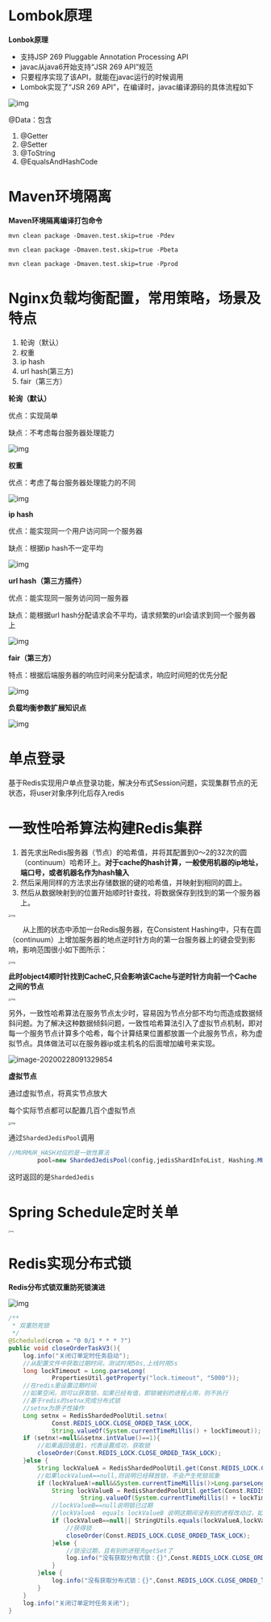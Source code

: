 # Lombok原理

**Lonbok原理**

- 支持JSP 269 Pluggable Annotation Processing API
-  javac从java6开始支持“JSR 269 API”规范
- 只要程序实现了该API，就能在javac运行的时候调用
- Lombok实现了“JSR 269 API”，在编译时，javac编译源码的具体流程如下

![img](assets/clipboard-1582781621995.png)

@Data：包含

1. @Getter
2. @Setter
3. @ToString
4. @EqualsAndHashCode

# Maven环境隔离

**Maven环境隔离编译打包命令**

`mvn clean package -Dmaven.test.skip=true -Pdev`

`mvn clean package -Dmaven.test.skip=true -Pbeta`

`mvn clean package -Dmaven.test.skip=true -Pprod`

# **Nginx负载均衡配置，常用策略，场景及特点**

1. 轮询（默认）
2. 权重
3. ip hash
4. url hash(第三方)
5. fair（第三方）

**轮询（默认）**

优点：实现简单

缺点：不考虑每台服务器处理能力

![img](assets/clipboard-1582784079931.png)

**权重**

优点：考虑了每台服务器处理能力的不同

![img](assets/clipboard-1582784079932.png)

**ip hash**

优点：能实现同一个用户访问同一个服务器

缺点：根据ip hash不一定平均

![img](assets/clipboard-1582784079932.png)

**url hash（第三方插件）**

优点：能实现同一服务访问同一服务器

缺点：能根据url hash分配请求会不平均，请求频繁的url会请求到同一个服务器上

 

![img](assets/clipboard-1582784079932.png)

**fair（第三方）**

特点：根据后端服务器的响应时间来分配请求，响应时间短的优先分配

![img](assets/clipboard-1582784079932.png)

**负载均衡参数扩展知识点**

![img](assets/clipboard-1582784079933.png)

# 单点登录

基于Redis实现用户单点登录功能，解决分布式Session问题，实现集群节点的无状态，将user对象序列化后存入redis

# 一致性哈希算法构建Redis集群

1. 首先求出Redis服务器（节点）的哈希值，并将其配置到0～2的32次的圆（continuum）哈希环上。**对于cache的hash计算，一般使用机器的ip地址，端口号，或者机器名作为hash输入**
2. 然后采用同样的方法求出存储数据的键的哈希值，并映射到相同的圆上。
3. 然后从数据映射到的位置开始顺时针查找，将数据保存到找到的第一个服务器上。

<img src="assets/clipboard-1582851348588.png" alt="img" style="zoom: 33%;" />

　　从上图的状态中添加一台Redis服务器，在Consistent Hashing中，只有在圆（continuum）上增加服务器的地点逆时针方向的第一台服务器上的键会受到影响，影响范围很小如下图所示：

<img src="assets/clipboard-1582851427391.png" alt="img" style="zoom:33%;" />

**此时object4顺时针找到CacheC,只会影响该Cache与逆时针方向前一个Cache之间的节点**

<img src="assets/clipboard-1582851467684.png" alt="img" style="zoom:33%;" />

另外，一致性哈希算法在服务节点太少时，容易因为节点分部不均匀而造成数据倾斜问题。为了解决这种数据倾斜问题，一致性哈希算法引入了虚拟节点机制，即对每一个服务节点计算多个哈希，每个计算结果位置都放置一个此服务节点，称为虚拟节点。具体做法可以在服务器ip或主机名的后面增加编号来实现。

![image-20200228091329854](assets/image-20200228091329854.png)

**虚拟节点**

通过虚拟节点，将真实节点放大

每个实际节点都可以配置几百个虚拟节点



<img src="assets/clipboard-1582851508063.png" alt="img" style="zoom:33%;" />

通过`ShardedJedisPool`调用

```java
//MURMUR_HASH对应的是一致性算法
        pool=new ShardedJedisPool(config,jedisShardInfoList, Hashing.MURMUR_HASH, Sharded.DEFAULT_KEY_TAG_PATTERN);
```

这时返回的是`ShardedJedis`

# Spring Schedule定时关单

<img src="assets/clipboard-1582856155745.png" alt="img" style="zoom:25%;" />

# Redis实现分布式锁

**Redis分布式锁双重防死锁演进**

![img](assets/clipboard-1582856647655.png)

```java
/**
 * 双重防死锁
 */
@Scheduled(cron = "0 0/1 * * * ?")
public void closeOrderTaskV3(){
    log.info("关闭订单定时任务启动");
    //从配置文件中获取过期时间，测试时用50s,上线时用5s
    long lockTimeout = Long.parseLong(
            PropertiesUtil.getProperty("lock.timeout", "5000"));
    //在redis里设置过期时间
    //如果空闲，则可以获取锁，如果已经有值，即锁被别的进程占用，则不执行
    //基于redis的setnx完成分布式锁
    //setnx为原子性操作
    Long setnx = RedisShardedPoolUtil.setnx(
            Const.REDIS_LOCK.CLOSE_ORDED_TASK_LOCK,
            String.valueOf(System.currentTimeMillis() + lockTimeout));
    if (setnx!=null&&setnx.intValue()==1){
        //如果返回值是1，代表设置成功，获取锁
        closeOrder(Const.REDIS_LOCK.CLOSE_ORDED_TASK_LOCK);
    }else {
        String lockValueA = RedisShardedPoolUtil.get(Const.REDIS_LOCK.CLOSE_ORDED_TASK_LOCK);
        //如果lockValueA==null,则说明已经释放锁，不会产生死锁现象
        if (lockValueA!=null&&System.currentTimeMillis()>Long.parseLong(lockValueA)){
            String lockValueB = RedisShardedPoolUtil.getSet(Const.REDIS_LOCK.CLOSE_ORDED_TASK_LOCK,
                    String.valueOf(System.currentTimeMillis() + lockTimeout));
            //lockValueB==null说明锁已过期
            //lockValueA  equals lockValueB 说明这期间没有别的进程改动过，如果多进程同时getSet，则只有第一个getSet的集成能满足equal
            if (lockValueB==null|| StringUtils.equals(lockValueA,lockValueB)){
                //获得锁
                closeOrder(Const.REDIS_LOCK.CLOSE_ORDED_TASK_LOCK);
            }else {
                //锁没过期，且有别的进程先getSet了
                log.info("没有获取分布式锁：{}",Const.REDIS_LOCK.CLOSE_ORDED_TASK_LOCK);
            }
        }else {
            log.info("没有获取分布式锁：{}",Const.REDIS_LOCK.CLOSE_ORDED_TASK_LOCK);
        }
    }
    log.info("关闭订单定时任务关闭");
}
```

